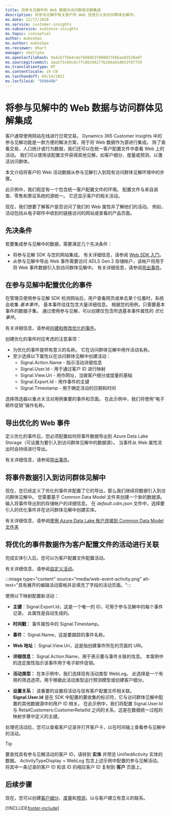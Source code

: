 ```yaml
---
title: 将参与见解中的 Web 数据与访问群体见解集成
description: 将参与见解中有关客户的 Web 信息引入到访问群体见解中。
ms.date: 12/17/2020
ms.service: customer-insights
ms.subservice: audience-insights
ms.topic: conceptual
author: mukeshpo
ms.author: mukeshpo
ms.reviewer: mhart
manager: shellyha
ms.openlocfilehash: 9a4cb77bb4c6ef0d88b3f00802f66baab5520a07
ms.sourcegitcommit: aaa275c60c0c77c88196277b266a91d653f8f759
ms.translationtype: HT
ms.contentlocale: zh-CN
ms.lasthandoff: 04/14/2021
ms.locfileid: "5896408"
---
```

# <a name="integrate-web-data-from-engagement-insights-with-audience-insights"></a>将参与见解中的 Web 数据与访问群体见解集成

客户通常使用网站在线进行日常交易。 Dynamics 365 Customer Insights 中的参与见解功能是一款方便的解决方案，用于将 Web 数据作为源进行集成。 除了查看交易、人口统计或行为数据，我们还可以在统一客户配置文件中查看 Web 上的活动。 我们可以使用该配置文件获得其他见解，如客户细分、度量或预测，以激活访问群体。

本文介绍将客户的 Web 活动数据从参与见解引入到现有访问群体见解环境中的步骤。

此示例中，我们假定有一个包含统一客户配置文件的环境。 配置文件与来自调查、零售和票证系统的源统一。 它还显示客户的相关活动。 

现在，我们想要了解客户是否访问了我们的 Web 属性并了解他们的活动。 例如，活动包括从电子邮件中收到的链接访问的网站或查看的产品页面。

## <a name="prerequisites"></a>先决条件

若要集成参与见解中的数据，需要满足几个先决条件： 

- 将参与见解 SDK 与您的网站集成。 有关详细信息，请参阅 [Web SDK 入门](../engagement-insights/instrument-website.md)。
- 从参与见解中导出 Web 事件需要访问 ADLS Gen 2 存储帐户，该帐户将用于将 Web 事件数据引入到访问群体见解中。 有关详细信息，请参阅[导出事件](../engagement-insights/export-events.md)。

## <a name="configure-refined-events-in-engagement-insights"></a>在参与见解中配置优化的事件

在管理员使用参与见解 SDK 检测网站后，用户查看网页或单击某个位置时，系统会收集 *基本事件*。 基本事件往往包含大量详细信息。 根据您的用例，只需要基本事件的数据子集。 通过使用参与见解，可以创建仅包含所选基本事件属性的 *优化事件*。     

有关详细信息，请参阅[创建和修改优化的事件](../engagement-insights/refined-events.md)。

创建优化的事件时应考虑的注意事项： 

- 为优化的事件提供有意义的名称。 它在访问群体见解中用作活动名称。
- 至少选择以下属性以在访问群体见解中创建活动： 
    - Signal.Action.Name - 指示活动详细信息
    - Signal.User.Id - 用于通过客户 ID 进行映射
    - Signal.View.Uri - 用作网址，当做客户细分或度量的基础
    - Signal.Export.Id - 用作事件的主键
    - Signal.Timestamp - 用于确定活动的日期和时间

选择筛选器以重点关注对用例重要的事件和页面。 在此示例中，我们将使用“电子邮件促销”操作名称。

## <a name="export-the-refined-web-events"></a>导出优化的 Web 事件 

定义优化的事件后，您必须配置如何将事件数据导出到 Azure Data Lake Storage（可设置为要引入到访问群体见解中的数据源）。 当事件从 Web 属性流出时会持续进行导出。

有关详细信息，请参阅[导出事件](../engagement-insights/export-events.md)。

## <a name="ingest-event-data-to-audience-insights"></a>将事件数据引入到访问群体见解中

现在，您已经定义了优化的事件并配置了它的导出，那么我们继续将数据引入到访问群体见解中。 您需要基于 Common Data Model 文件夹创建一个新的数据源。 输入将事件导出到的存储帐户的详细信息。 在 *default.cdm.json* 文件中，选择要引入的优化事件并在访问群体见解中创建实体。

有关详细信息，请参阅[使用 Azure Data Lake 帐户连接到 Common Data Model 文件夹](connect-common-data-model.md)


## <a name="relate-refined-event-data-as-an-activity-of-a-customer-profile"></a>将优化的事件数据作为客户配置文件的活动进行关联

完成实体引入后，您可以为客户配置文件配置活动。

有关详细信息，请参阅[自定义活动](activities.md)。

:::image type="content" source="media/web-event-activity.png" alt-text="具有展开的编辑活动窗格并且填充了字段的活动页面。":::

使用以下映射配置新活动： 

- **主键**：Signal.Export.Id，这是一个唯一的 ID，可用于参与见解中的每个事件记录。 此属性是自动生成的。

- **时间戳：** 事件属性中的 Signal.Timestamp。

- **事件：** Signal.Name，这是要跟踪的事件名称。

- **Web 地址：** Signal.View.Uri，这是指创建事件所在的页面的 URI。

- **详细信息：** Signal.Action.Name，用于表示要与事件关联的信息。 本案例中的选定属性指示该事件用于电子邮件促销。

- **活动类型：** 在本示例中，我们选择现有活动类型 WebLog。 此选择是一个有用的筛选选项，用于根据此活动类型运行预测模型或创建客户细分。

- **设置关系：** 该重要的设置将活动与现有客户配置文件相关联。 **Signal.User.Id** 是在 SDK 中配置的要收集的标识符，它与访问群体见解中配置的其他数据源中的用户 ID 相关。 在此示例中，我们将配置 Signal.User.Id 与 RetailCustomers:CustomerRetailId 之间的关系，这是在数据统一过程的映射步骤中定义的主键。


处理完活动后，您可以查看客户记录并打开客户卡，以在时间轴上查看参与见解中的活动。 

> [!TIP]
> 要查找具有参与见解活动的客户 ID，请转到 **实体** 并预览 UnifiedActivity 实体的数据。 ActivityTypeDisplay = WebLog 包含上述示例中配置的参与见解活动。 将其中一条记录的客户 ID 和该 ID 的相应客户 ID 复制到 **客户** 页面上。

## <a name="next-steps"></a>后续步骤

现在，您可以创建[客户细分](segments.md)、[度量](measures.md)和[预测](predictions.md)，以与客户建立有意义的联系。


[!INCLUDE[footer-include](../includes/footer-banner.md)]